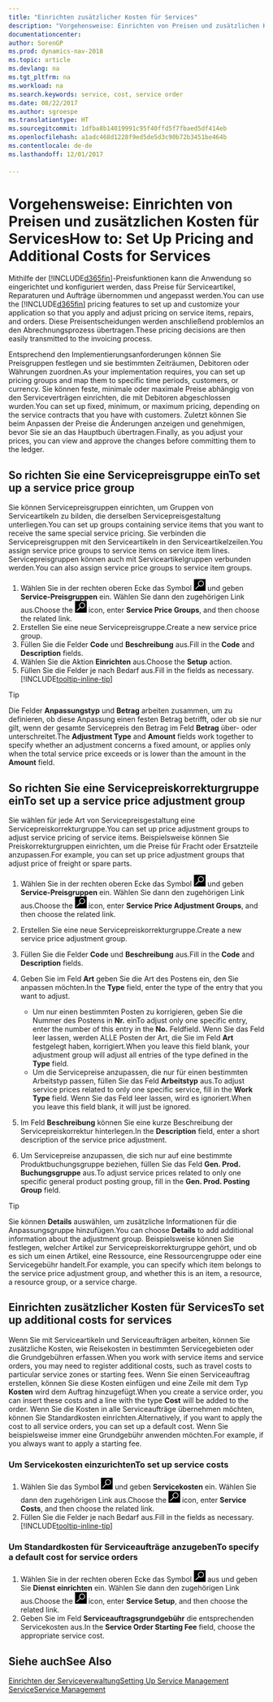 ```yaml
---
title: "Einrichten zusätzlicher Kosten für Services"
description: "Vorgehensweise: Einrichten von Preisen und zusätzlichen Kosten für Services."
documentationcenter: 
author: SorenGP
ms.prod: dynamics-nav-2018
ms.topic: article
ms.devlang: na
ms.tgt_pltfrm: na
ms.workload: na
ms.search.keywords: service, cost, service order
ms.date: 08/22/2017
ms.author: sgroespe
ms.translationtype: HT
ms.sourcegitcommit: 1dfba8b14019991c95f40ffd5f7fbaed5df414eb
ms.openlocfilehash: a1adc468d1228f9ed5de5d3c90b72b3451be464b
ms.contentlocale: de-de
ms.lasthandoff: 12/01/2017

---
```


# <a name="how-to-set-up-pricing-and-additional-costs-for-services"></a><span data-ttu-id="9b4f0-103">Vorgehensweise: Einrichten von Preisen und zusätzlichen Kosten für Services</span><span class="sxs-lookup"><span data-stu-id="9b4f0-103">How to: Set Up Pricing and Additional Costs for Services</span></span>
<span data-ttu-id="9b4f0-104">Mithilfe der [!INCLUDE[d365fin](includes/d365fin_md.md)]-Preisfunktionen kann die Anwendung so eingerichtet und konfiguriert werden, dass Preise für Serviceartikel, Reparaturen und Aufträge übernommen und angepasst werden.</span><span class="sxs-lookup"><span data-stu-id="9b4f0-104">You can use the [!INCLUDE[d365fin](includes/d365fin_md.md)] pricing features to set up and customize your application so that you apply and adjust pricing on service items, repairs, and orders.</span></span> <span data-ttu-id="9b4f0-105">Diese Preisentscheidungen werden anschließend problemlos an den Abrechnungsprozess übertragen.</span><span class="sxs-lookup"><span data-stu-id="9b4f0-105">These pricing decisions are then easily transmitted to the invoicing process.</span></span>  
  
<span data-ttu-id="9b4f0-106">Entsprechend den Implementierungsanforderungen können Sie Preisgruppen festlegen und sie bestimmten Zeiträumen, Debitoren oder Währungen zuordnen.</span><span class="sxs-lookup"><span data-stu-id="9b4f0-106">As your implementation requires, you can set up pricing groups and map them to specific time periods, customers, or currency.</span></span> <span data-ttu-id="9b4f0-107">Sie können feste, minimale oder maximale Preise abhängig von den Serviceverträgen einrichten, die mit Debitoren abgeschlossen wurden.</span><span class="sxs-lookup"><span data-stu-id="9b4f0-107">You can set up fixed, minimum, or maximum pricing, depending on the service contracts that you have with customers.</span></span> <span data-ttu-id="9b4f0-108">Zuletzt können Sie beim Anpassen der Preise die Änderungen anzeigen und genehmigen, bevor Sie sie an das Hauptbuch übertragen.</span><span class="sxs-lookup"><span data-stu-id="9b4f0-108">Finally, as you adjust your prices, you can view and approve the changes before committing them to the ledger.</span></span>  

## <a name="to-set-up-a-service-price-group"></a><span data-ttu-id="9b4f0-109">So richten Sie eine Servicepreisgruppe ein</span><span class="sxs-lookup"><span data-stu-id="9b4f0-109">To set up a service price group</span></span>
<span data-ttu-id="9b4f0-110">Sie können Servicepreisgruppen einrichten, um Gruppen von Serviceartikeln zu bilden, die derselben Servicepreisgestaltung unterliegen.</span><span class="sxs-lookup"><span data-stu-id="9b4f0-110">You can set up groups containing service items that you want to receive the same special service pricing.</span></span> <span data-ttu-id="9b4f0-111">Sie verbinden die Servicepreisgruppen mit den Serviceartikeln in den Serviceartikelzeilen.</span><span class="sxs-lookup"><span data-stu-id="9b4f0-111">You assign service price groups to service items on service item lines.</span></span> <span data-ttu-id="9b4f0-112">Servicepreisgruppen können auch mit Serviceartikelgruppen verbunden werden.</span><span class="sxs-lookup"><span data-stu-id="9b4f0-112">You can also assign service price groups to service item groups.</span></span>  

1. <span data-ttu-id="9b4f0-113">Wählen Sie in der rechten oberen Ecke das Symbol ![Nach Seite oder Bericht suchen](media/ui-search/search_small.png "Nach Seite oder Bericht suchen") und geben **Service-Preisgruppen** ein. Wählen Sie dann den zugehörigen Link aus.</span><span class="sxs-lookup"><span data-stu-id="9b4f0-113">Choose the ![Search for Page or Report](media/ui-search/search_small.png "Search for Page or Report icon") icon, enter **Service Price Groups**, and then choose the related link.</span></span>  
2. <span data-ttu-id="9b4f0-114">Erstellen Sie eine neue Servicepreisgruppe.</span><span class="sxs-lookup"><span data-stu-id="9b4f0-114">Create a new service price group.</span></span>  
3. <span data-ttu-id="9b4f0-115">Füllen Sie die Felder **Code** und **Beschreibung** aus.</span><span class="sxs-lookup"><span data-stu-id="9b4f0-115">Fill in the **Code** and **Description** fields.</span></span>  
4. <span data-ttu-id="9b4f0-116">Wählen Sie die Aktion **Einrichten** aus.</span><span class="sxs-lookup"><span data-stu-id="9b4f0-116">Choose the **Setup** action.</span></span>  
2. <span data-ttu-id="9b4f0-117">Füllen Sie die Felder je nach Bedarf aus.</span><span class="sxs-lookup"><span data-stu-id="9b4f0-117">Fill in the fields as necessary.</span></span> [!INCLUDE[tooltip-inline-tip](includes/tooltip-inline-tip_md.md)]  

 > [!Tip]
 > <span data-ttu-id="9b4f0-118">Die Felder **Anpassungstyp** und **Betrag** arbeiten zusammen, um zu definieren, ob diese Anpassung einen festen Betrag betrifft, oder ob sie nur gilt, wenn der gesamte Servicepreis den Betrag im Feld **Betrag** über- oder unterschreitet.</span><span class="sxs-lookup"><span data-stu-id="9b4f0-118">The **Adjustment Type** and **Amount** fields work together to specify whether an adjustment concerns a fixed amount, or applies only when the total service price exceeds or is lower than the amount in the **Amount** field.</span></span>  

## <a name="to-set-up-a-service-price-adjustment-group"></a><span data-ttu-id="9b4f0-119">So richten Sie eine Servicepreiskorrekturgruppe ein</span><span class="sxs-lookup"><span data-stu-id="9b4f0-119">To set up a service price adjustment group</span></span>  
<span data-ttu-id="9b4f0-120">Sie wählen für jede Art von Servicepreisgestaltung eine Servicepreiskorrekturgruppe.</span><span class="sxs-lookup"><span data-stu-id="9b4f0-120">You can set up price adjustment groups to adjust service pricing of service items.</span></span> <span data-ttu-id="9b4f0-121">Beispielsweise können Sie Preiskorrekturgruppen einrichten, um die Preise für Fracht oder Ersatzteile anzupassen.</span><span class="sxs-lookup"><span data-stu-id="9b4f0-121">For example, you can set up price adjustment groups that adjust price of freight or spare parts.</span></span>  
  
1. <span data-ttu-id="9b4f0-122">Wählen Sie in der rechten oberen Ecke das Symbol ![Nach Seite oder Bericht suchen](media/ui-search/search_small.png "Nach Seite oder Bericht suchen") und geben **Service-Preisgruppen** ein. Wählen Sie dann den zugehörigen Link aus.</span><span class="sxs-lookup"><span data-stu-id="9b4f0-122">Choose the ![Search for Page or Report](media/ui-search/search_small.png "Search for Page or Report icon") icon, enter **Service Price Adjustment Groups**, and then choose the related link.</span></span>  
2. <span data-ttu-id="9b4f0-123">Erstellen Sie eine neue Servicepreiskorrekturgruppe.</span><span class="sxs-lookup"><span data-stu-id="9b4f0-123">Create a new service price adjustment group.</span></span>  
3. <span data-ttu-id="9b4f0-124">Füllen Sie die Felder **Code** und **Beschreibung** aus.</span><span class="sxs-lookup"><span data-stu-id="9b4f0-124">Fill in the **Code** and **Description** fields.</span></span>  
4. <span data-ttu-id="9b4f0-125">Geben Sie im Feld **Art** geben Sie die Art des Postens ein, den Sie anpassen möchten.</span><span class="sxs-lookup"><span data-stu-id="9b4f0-125">In the **Type** field, enter the type of the entry that you want to adjust.</span></span>  
  
    * <span data-ttu-id="9b4f0-126">Um nur einen bestimmten Posten zu korrigieren, geben Sie die Nummer des Postens in **Nr.** ein</span><span class="sxs-lookup"><span data-stu-id="9b4f0-126">To adjust only one specific entry, enter the number of this entry in the **No.**</span></span> <span data-ttu-id="9b4f0-127">Feld</span><span class="sxs-lookup"><span data-stu-id="9b4f0-127">field.</span></span> <span data-ttu-id="9b4f0-128">Wenn Sie das Feld leer lassen, werden ALLE Posten der Art, die Sie im Feld **Art** festgelegt haben, korrigiert.</span><span class="sxs-lookup"><span data-stu-id="9b4f0-128">When you leave this field blank, your adjustment group will adjust all entries of the type defined in the **Type** field.</span></span>  
    * <span data-ttu-id="9b4f0-129">Um die Servicepreise anzupassen, die nur für einen bestimmten Arbeitstyp passen, füllen Sie das Feld **Arbeitstyp** aus.</span><span class="sxs-lookup"><span data-stu-id="9b4f0-129">To adjust service prices related to only one specific service, fill in the **Work Type** field.</span></span> <span data-ttu-id="9b4f0-130">Wenn Sie das Feld leer lassen, wird es ignoriert.</span><span class="sxs-lookup"><span data-stu-id="9b4f0-130">When you leave this field blank, it will just be ignored.</span></span>  
  
5. <span data-ttu-id="9b4f0-131">Im Feld **Beschreibung** können Sie eine kurze Beschreibung der Servicepreiskorrektur hinterlegen.</span><span class="sxs-lookup"><span data-stu-id="9b4f0-131">In the **Description** field, enter a short description of the service price adjustment.</span></span>  
6. <span data-ttu-id="9b4f0-132">Um Servicepreise anzupassen, die sich nur auf eine bestimmte Produktbuchungsgruppe beziehen, füllen Sie das Feld **Gen. Prod. Buchungsgruppe** aus.</span><span class="sxs-lookup"><span data-stu-id="9b4f0-132">To adjust service prices related to only one specific general product posting group, fill in the **Gen. Prod. Posting Group** field.</span></span>

> [!Tip]
> <span data-ttu-id="9b4f0-133">Sie können **Details** auswählen, um zusätzliche Informationen für die Anpassungsgruppe hinzufügen.</span><span class="sxs-lookup"><span data-stu-id="9b4f0-133">You can choose **Details** to add additional information about the adjustment group.</span></span> <span data-ttu-id="9b4f0-134">Beispielsweise können Sie festlegen, welcher Artikel zur Servicepreiskorrekturgruppe gehört, und ob es sich um einen Artikel, eine Ressource, eine Ressourcengruppe oder eine Servicegebühr handelt.</span><span class="sxs-lookup"><span data-stu-id="9b4f0-134">For example, you can specify which item belongs to the service price adjustment group, and whether this is an item, a resource, a resource group, or a service charge.</span></span>  

## <a name="to-set-up-additional-costs-for-services"></a><span data-ttu-id="9b4f0-135">Einrichten zusätzlicher Kosten für Services</span><span class="sxs-lookup"><span data-stu-id="9b4f0-135">To set up additional costs for services</span></span>
<span data-ttu-id="9b4f0-136">Wenn Sie mit Serviceartikeln und Serviceaufträgen arbeiten, können Sie zusätzliche Kosten, wie Reisekosten in bestimmten Servicegebieten oder die Grundgebühren erfassen.</span><span class="sxs-lookup"><span data-stu-id="9b4f0-136">When you work with service items and service orders, you may need to register additional costs, such as travel costs to particular service zones or starting fees.</span></span> <span data-ttu-id="9b4f0-137">Wenn Sie einen Serviceauftrag erstellen, können Sie diese Kosten einfügen und eine Zeile mit dem Typ **Kosten** wird dem Auftrag hinzugefügt.</span><span class="sxs-lookup"><span data-stu-id="9b4f0-137">When you create a service order, you can insert these costs and a line with the type **Cost** will be added to the order.</span></span> <span data-ttu-id="9b4f0-138">Wenn Sie die Kosten in alle Serviceaufträge übernehmen möchten, können Sie Standardkosten einrichten.</span><span class="sxs-lookup"><span data-stu-id="9b4f0-138">Alternatively, if you want to apply the cost to all service orders, you can set up a default cost.</span></span> <span data-ttu-id="9b4f0-139">Wenn Sie beispielsweise immer eine Grundgebühr anwenden möchten.</span><span class="sxs-lookup"><span data-stu-id="9b4f0-139">For example, if you always want to apply a starting fee.</span></span>
  
### <a name="to-set-up-service-costs"></a><span data-ttu-id="9b4f0-140">Um Servicekosten einzurichten</span><span class="sxs-lookup"><span data-stu-id="9b4f0-140">To set up service costs</span></span>
1. <span data-ttu-id="9b4f0-141">Wählen Sie das Symbol ![Nach Seite oder Bericht suchen](media/ui-search/search_small.png "Nach Seite oder Bericht suchen") und geben **Servicekosten** ein. Wählen Sie dann den zugehörigen Link aus.</span><span class="sxs-lookup"><span data-stu-id="9b4f0-141">Choose the ![Search for Page or Report](media/ui-search/search_small.png "Search for Page or Report icon") icon, enter **Service Costs**, and then choose the related link.</span></span> 
2. <span data-ttu-id="9b4f0-142">Füllen Sie die Felder je nach Bedarf aus.</span><span class="sxs-lookup"><span data-stu-id="9b4f0-142">Fill in the fields as necessary.</span></span> [!INCLUDE[tooltip-inline-tip](includes/tooltip-inline-tip_md.md)]  

### <a name="to-specify-a-default-cost-for-service-orders"></a><span data-ttu-id="9b4f0-143">Um Standardkosten für Serviceaufträge anzugeben</span><span class="sxs-lookup"><span data-stu-id="9b4f0-143">To specify a default cost for service orders</span></span>
1. <span data-ttu-id="9b4f0-144">Wählen Sie in der rechten oberen Ecke das Symbol ![Nach Seite oder Bericht suchen](media/ui-search/search_small.png "Nach Seite oder Bericht suchen") aus und geben Sie **Dienst einrichten** ein. Wählen Sie dann den zugehörigen Link aus.</span><span class="sxs-lookup"><span data-stu-id="9b4f0-144">Choose the ![Search for Page or Report](media/ui-search/search_small.png "Search for Page or Report icon") icon, enter **Service Setup**, and then choose the related link.</span></span> 
2. <span data-ttu-id="9b4f0-145">Geben Sie im Feld **Serviceauftragsgrundgebühr** die entsprechenden Servicekosten aus.</span><span class="sxs-lookup"><span data-stu-id="9b4f0-145">In the **Service Order Starting Fee** field, choose the appropriate service cost.</span></span>

## <a name="see-also"></a><span data-ttu-id="9b4f0-146">Siehe auch</span><span class="sxs-lookup"><span data-stu-id="9b4f0-146">See Also</span></span>
[<span data-ttu-id="9b4f0-147">Einrichten der Serviceverwaltung</span><span class="sxs-lookup"><span data-stu-id="9b4f0-147">Setting Up Service Management</span></span>](service-setup-service.md)  
[<span data-ttu-id="9b4f0-148">Service</span><span class="sxs-lookup"><span data-stu-id="9b4f0-148">Service Management</span></span>](service-service.md)  

